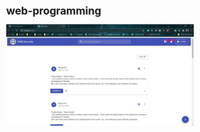 # web-programming
![Alt text](https://github.com/direwolf006/web-programming/blob/master/screenshots/homescreen.JPG?raw=true "Home Page")
